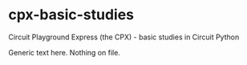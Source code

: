 # cpx-basic-studies
Circuit Playground Express (the CPX) - basic studies in Circuit Python

Generic text here.  Nothing on file.
